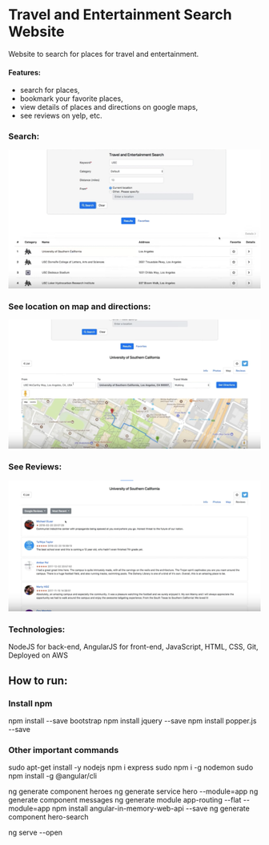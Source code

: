 # Travel and Entertainment Search Website

Website to search for places for travel and entertainment.

#### Features: 

- search for places, 
- bookmark your favorite places, 
- view details of places and directions on google maps, 
- see reviews on yelp, etc.

### Search:
![Image 1](https://raw.githubusercontent.com/pkiranmai/travel-entertainment-search/master/images/img1.png)

### See location on map and directions:
![Image 2](https://raw.githubusercontent.com/pkiranmai/travel-entertainment-search/master/images/img2.png)

### See Reviews:
![Image 4](https://raw.githubusercontent.com/pkiranmai/travel-entertainment-search/master/images/img4.png)

### Technologies:
NodeJS for back-end, AngularJS for front-end, JavaScript, HTML, CSS, Git, Deployed on AWS

## How to run:

### Install npm

npm install --save bootstrap
npm install jquery --save
npm install popper.js --save


### Other important commands
sudo apt-get install -y nodejs
npm i express
sudo npm i -g nodemon
sudo npm install -g @angular/cli

ng generate component heroes
ng generate service hero --module=app
ng generate component messages
ng generate module app-routing --flat --module=app
npm install angular-in-memory-web-api --save
ng generate component hero-search

ng serve --open
